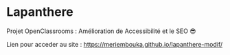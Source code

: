 # Lapanthere

Projet OpenClassrooms : Amélioration de Accessibilité et le SEO :sunglasses:  
  
Lien pour acceder au site : https://meriembouka.github.io/lapanthere-modif/
